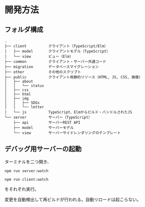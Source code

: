 # 開発方法

## フォルダ構成
```
.
├── client          クライアント（TypeScript/Elm）
│   ├── model       クライアントモデル（TypeScript）
│   └── view        ビュー（Elm）
├── common          クライアント・サーバー共通コード
├── migration       データベースマイグレーション
├── other           その他のスクリプト
├── public          クライアント用静的リソース（HTML, JS, CSS, 画像）
│   ├── about
│   │   └── status
│   ├── css
│   ├── html
│   ├── img
│   │   ├── SDGs
│   │   └── letter
│   └── js          TypeScript、Elmからビルド・バンドルされたJS
└── server          サーバー（TypeScript）
    ├── api         サーバーREST API
    ├── model       サーバーモデル
    └── view        サーバーサイドレンダリングのテンプレート
```

## デバッグ用サーバーの起動
ターミナルを二つ開き、
```
npm run server:watch
```

```
npm run client:watch
```
をそれぞれ実行。

変更を自動検出して再ビルドが行われる。自動リロードは起こらない。
